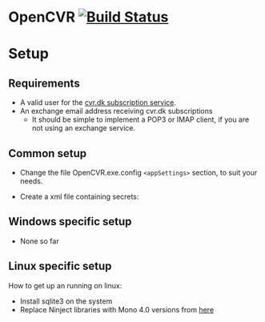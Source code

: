 OpenCVR [![Build Status](https://travis-ci.org/foens/OpenCVR.svg?branch=master)](https://travis-ci.org/foens/OpenCVR)
======

# Setup
## Requirements
 * A valid user for the [cvr.dk subscription service](http://datacvr.virk.dk/data/legacy?page=cvr).
 * An exchange email address receiving cvr.dk subscriptions
    * It should be simple to implement a POP3 or IMAP client, if you are not using an exchange service.

## Common setup
 * Change the file OpenCVR.exe.config `<appSettings>` section, to suit your needs.
 * Create a xml file containing secrets:


	<?xml version="1.0" encoding="utf-8" ?>
	<CvrConfiguration
	  CvrPassword="<password to cvr user>"
	  ExchangeServiceUserName="<exchange username. Example: JohnDoe>"
	  ExchangeServicePassword="<exchange password>"
	  ExchangeServiceHost="<exchange host. Example: https://mail.example.com/EWS/Exchange.asmx>"
	  EmailAddress="<email address. Example: JohnDoe@example.com>">
	</CvrConfiguration> 

## Windows specific setup
 * None so far

## Linux specific setup
How to get up an running on linux:
  * Install sqlite3 on the system
  * Replace Ninject libraries with Mono 4.0 versions from [here](https://teamcity.bbv.ch/viewLog.html?buildId=5525&buildTypeId=bt7&tab=artifacts)
